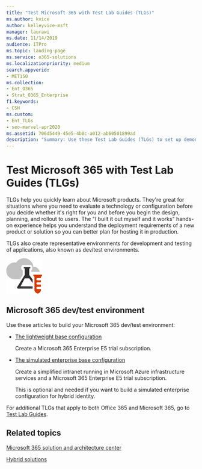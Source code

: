 ```yaml
---
title: "Test Microsoft 365 with Test Lab Guides (TLGs)"
ms.author: kvice
author: kelleyvice-msft
manager: laurawi
ms.date: 11/14/2019
audience: ITPro
ms.topic: landing-page
ms.service: o365-solutions
ms.localizationpriority: medium
search.appverid:
- MET150
ms.collection: 
- Ent_O365
- Strat_O365_Enterprise
f1.keywords:
- CSH
ms.custom:
- Ent_TLGs
- seo-marvel-apr2020
ms.assetid: 706d5449-45e5-4b0c-a012-ab60501899ad
description: "Summary: Use these Test Lab Guides (TLGs) to set up demonstration, proof of concept, or dev/test environments for Microsoft 365."
---
```


# Test Microsoft 365 with Test Lab Guides (TLGs)

TLGs help you quickly learn about Microsoft products. They're great for situations where you need to evaluate a technology or configuration before you decide whether it's right for you and before you begin the design, planning, and rollout to users. The "I built it out myself and it works" hands-on experience helps you understand the deployment requirements of a new product or solution so you can better plan for hosting it in production.
  
TLGs also create representative environments for development and testing of applications, also known as dev/test environments.
  
![Test Lab Guides in the Microsoft Cloud.](../media/24ad0d1b-3274-40fb-972a-b8188b7268d1.png)
  
## Microsoft 365 dev/test environment

Use these articles to build your Microsoft 365 dev/test environment:
  
- [The lightweight base configuration](lightweight-base-configuration-microsoft-365-enterprise.md)
    
    Create a Microsoft 365 Enterprise E5 trial subscription.

- [The simulated enterprise base configuration](simulated-ent-base-configuration-microsoft-365-enterprise.md)
    
    Create a simplified intranet running in Microsoft Azure infrastructure services and a Microsoft 365 Enterprise E5 trial subscription. 

    This is optional and needed if you want to build a simulated enterprise configuration for hybrid identity.
    
For additional TLGs that apply to both Office 365 and Microsoft 365, go to [Test Lab Guides](m365-enterprise-test-lab-guides.md).  
    
## Related topics

[Microsoft 365 solution and architecture center](../solutions/index.yml)
  
[Hybrid solutions](hybrid-solutions.md)